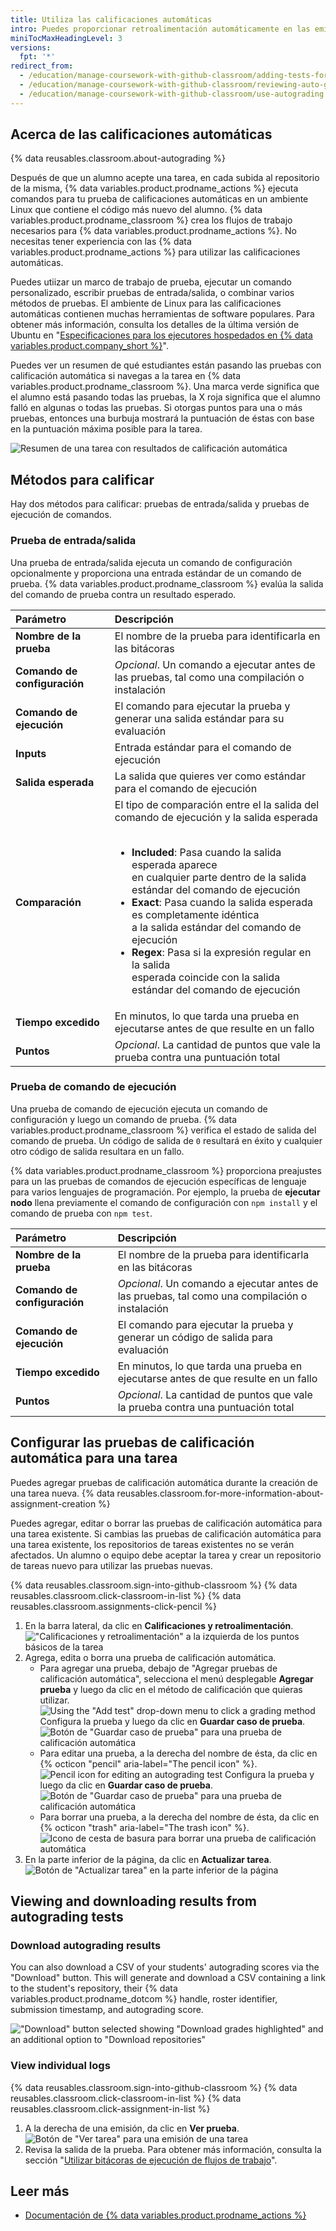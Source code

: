 ```yaml
---
title: Utiliza las calificaciones automáticas
intro: Puedes proporcionar retroalimentación automáticamente en las emisiones de código de tus alumnos si configuras las pruebas para que se ejecuten en el repositorio de tareas.
miniTocMaxHeadingLevel: 3
versions:
  fpt: '*'
redirect_from:
  - /education/manage-coursework-with-github-classroom/adding-tests-for-auto-grading
  - /education/manage-coursework-with-github-classroom/reviewing-auto-graded-work-teachers
  - /education/manage-coursework-with-github-classroom/use-autograding
---
```


## Acerca de las calificaciones automáticas

{% data reusables.classroom.about-autograding %}

Después de que un alumno acepte una tarea, en cada subida al repositorio de la misma, {% data variables.product.prodname_actions %} ejecuta comandos para tu prueba de calificaciones automáticas en un ambiente Linux que contiene el código más nuevo del alumno. {% data variables.product.prodname_classroom %} crea los flujos de trabajo necesarios para {% data variables.product.prodname_actions %}. No necesitas tener experiencia con las {% data variables.product.prodname_actions %} para utilizar las calificaciones automáticas.

Puedes utiizar un marco de trabajo de prueba, ejecutar un comando personalizado, escribir pruebas de entrada/salida, o combinar varios métodos de pruebas. El ambiente de Linux para las calificaciones automáticas contienen muchas herramientas de software populares. Para obtener más información, consulta los detalles de la última versión de Ubuntu en "[Especificaciones para los ejecutores hospedados en {% data variables.product.company_short %}](/actions/reference/specifications-for-github-hosted-runners#supported-software)".

Puedes ver un resumen de qué estudiantes están pasando las pruebas con calificación automática si navegas a la tarea en {% data variables.product.prodname_classroom %}. Una marca verde significa que el alumno está pasando todas las pruebas, la X roja significa que el alumno falló en algunas o todas las pruebas. Si otorgas puntos para una o más pruebas, entonces una burbuja mostrará la puntuación de éstas con base en la puntuación máxima posible para la tarea.

![Resumen de una tarea con resultados de calificación automática](/assets/images/help/classroom/autograding-hero.png)

## Métodos para calificar

Hay dos métodos para calificar: pruebas de entrada/salida y pruebas de ejecución de comandos.

### Prueba de entrada/salida

Una prueba de entrada/salida ejecuta un comando de configuración opcionalmente y proporciona una entrada estándar de un comando de prueba. {% data variables.product.prodname_classroom %} evalúa la salida del comando de prueba contra un resultado esperado.

| Parámetro                    | Descripción                                                                                                                            |
|:---------------------------- |:-------------------------------------------------------------------------------------------------------------------------------------- |
| **Nombre de la prueba**      | El nombre de la prueba para identificarla en las bitácoras                                                                             |
| **Comando de configuración** | _Opcional_. Un comando a ejecutar antes de las pruebas, tal como una compilación o instalación                                         |
| **Comando de ejecución**     | El comando para ejecutar la prueba y generar una salida estándar para su evaluación                                                    |
| **Inputs**                   | Entrada estándar para el comando de ejecución                                                                                          |
| **Salida esperada**          | La salida que quieres ver como estándar para el comando de ejecución                                                                   |
| **Comparación**              | El tipo de comparación entre el la salida del comando de ejecución y la salida esperada<br/><br/><ul><li>**Included**: Pasa cuando la salida esperada aparece<br/>en cualquier parte dentro de la salida estándar del comando de ejecución</li><li>**Exact**: Pasa cuando la salida esperada es completamente idéntica<br/>a la salida estándar del comando de ejecución</li><li>**Regex**: Pasa si la expresión regular en la salida<br/>esperada coincide con la salida estándar del comando de ejecución</li></ul> |
| **Tiempo excedido**          | En minutos, lo que tarda una prueba en ejecutarse antes de que resulte en un fallo                                                     |
| **Puntos**                   | _Opcional_. La cantidad de puntos que vale la prueba contra una puntuación total                                                       |

### Prueba de comando de ejecución

Una prueba de comando de ejecución ejecuta un comando de configuración y luego un comando de prueba. {% data variables.product.prodname_classroom %} verifica el estado de salida del comando de prueba. Un código de salida de `0` resultará en éxito y cualquier otro código de salida resultara en un fallo.

{% data variables.product.prodname_classroom %} proporciona preajustes para un las pruebas de comandos de ejecución específicas de lenguaje para varios lenguajes de programación. Por ejemplo, la prueba de **ejecutar nodo** llena previamente el comando de configuración con `npm install` y el comando de prueba con `npm test`.

| Parámetro                    | Descripción                                                                                    |
|:---------------------------- |:---------------------------------------------------------------------------------------------- |
| **Nombre de la prueba**      | El nombre de la prueba para identificarla en las bitácoras                                     |
| **Comando de configuración** | _Opcional_. Un comando a ejecutar antes de las pruebas, tal como una compilación o instalación |
| **Comando de ejecución**     | El comando para ejecutar la prueba y generar un código de salida para evaluación               |
| **Tiempo excedido**          | En minutos, lo que tarda una prueba en ejecutarse antes de que resulte en un fallo             |
| **Puntos**                   | _Opcional_. La cantidad de puntos que vale la prueba contra una puntuación total               |

## Configurar las pruebas de calificación automática para una tarea

Puedes agregar pruebas de calificación automática durante la creación de una tarea nueva. {% data reusables.classroom.for-more-information-about-assignment-creation %}

Puedes agregar, editar o borrar las pruebas de calificación automática para una tarea existente. Si cambias las pruebas de calificación automática para una tarea existente, los repositorios de tareas existentes no se verán afectados. Un alumno o equipo debe aceptar la tarea y crear un repositorio de tareas nuevo para utilizar las pruebas nuevas.

{% data reusables.classroom.sign-into-github-classroom %}
{% data reusables.classroom.click-classroom-in-list %}
{% data reusables.classroom.assignments-click-pencil %}
1. En la barra lateral, da clic en **Calificaciones y retroalimentación**. !["Calificaciones y retroalimentación" a la izquierda de los puntos básicos de la tarea](/assets/images/help/classroom/assignments-click-grading-and-feedback.png)
1. Agrega, edita o borra una prueba de calificación automática.
    - Para agregar una prueba, debajo de "Agregar pruebas de calificación automática", selecciona el menú desplegable **Agregar prueba** y luego da clic en el método de calificación que quieras utilizar. ![Using the "Add test" drop-down menu to click a grading method](/assets/images/help/classroom/autograding-click-grading-method.png) Configura la prueba y luego da clic en **Guardar caso de prueba**. ![Botón de "Guardar caso de prueba" para una prueba de calificación automática](/assets/images/help/classroom/assignments-click-save-test-case-button.png)
    - Para editar una prueba, a la derecha del nombre de ésta, da clic en {% octicon "pencil" aria-label="The pencil icon" %}. ![Pencil icon for editing an autograding test](/assets/images/help/classroom/autograding-click-pencil.png) Configura la prueba y luego da clic en **Guardar caso de prueba**. ![Botón de "Guardar caso de prueba" para una prueba de calificación automática](/assets/images/help/classroom/assignments-click-save-test-case-button.png)
    - Para borrar una prueba, a la derecha del nombre de ésta, da clic en {% octicon "trash" aria-label="The trash icon" %}. ![Icono de cesta de basura para borrar una prueba de calificación automática](/assets/images/help/classroom/autograding-click-trash.png)
1. En la parte inferior de la página, da clic en **Actualizar tarea**. ![Botón de "Actualizar tarea" en la parte inferior de la página](/assets/images/help/classroom/assignments-click-update-assignment.png)

## Viewing and downloading results from autograding tests

### Download autograding results

You can also download a CSV of your students' autograding scores via the "Download" button. This will generate and download a CSV containing a link to the student's repository, their {% data variables.product.prodname_dotcom %} handle, roster identifier, submission timestamp, and autograding score.

!["Download" button selected showing "Download grades highlighted" and an additional option to "Download repositories"](/assets/images/help/classroom/download-grades.png)

### View individual logs
{% data reusables.classroom.sign-into-github-classroom %}
{% data reusables.classroom.click-classroom-in-list %}
{% data reusables.classroom.click-assignment-in-list %}
1. A la derecha de una emisión, da clic en **Ver prueba**. ![Botón de "Ver tarea" para una emisión de una tarea](/assets/images/help/classroom/assignments-click-view-test.png)
1. Revisa la salida de la prueba. Para obtener más información, consulta la sección "[Utilizar bitácoras de ejecución de flujos de trabajo](/actions/managing-workflow-runs/using-workflow-run-logs)".

## Leer más

- [Documentación de {% data variables.product.prodname_actions %}](/actions)
